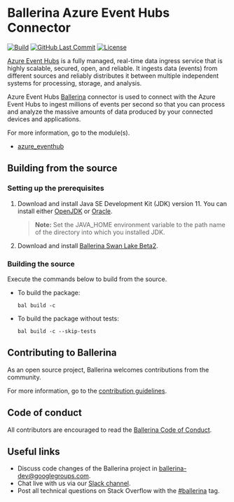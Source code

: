 Ballerina Azure Event Hubs Connector
===================

[![Build](https://github.com/ballerina-platform/module-ballerinax-azure.eventhub/workflows/CI/badge.svg)](https://github.com/ballerina-platform/module-ballerinax-azure.eventhub/actions?query=workflow%3ACI)
[![GitHub Last Commit](https://img.shields.io/github/last-commit/ballerina-platform/module-ballerinax-azure.eventhub.svg)](https://github.com/ballerina-platform/module-ballerinax-azure.eventhub/commits/master)
[![License](https://img.shields.io/badge/License-Apache%202.0-blue.svg)](https://opensource.org/licenses/Apache-2.0)

[Azure Event Hubs](https://docs.microsoft.com/en-us/azure/event-hubs/event-hubs-about) is a fully managed, real-time data ingress service that is highly scalable, secured, open, and reliable. It ingests data (events) from different sources and reliably distributes it between multiple independent systems for processing, storage, and analysis.

Azure Event Hubs [Ballerina](https://ballerina.io/) connector is used to connect with the Azure Event Hubs to ingest millions of events per second so that you can process and analyze the massive amounts of data produced by your connected devices and applications.

For more information, go to the module(s).
- [azure_eventhub](eventhub/Module.md)

## Building from the source

### Setting up the prerequisites

1. Download and install Java SE Development Kit (JDK) version 11. You can install either [OpenJDK](https://adoptopenjdk.net/) or [Oracle](https://www.oracle.com/java/technologies/javase-jdk11-downloads.html).

    > **Note:** Set the JAVA_HOME environment variable to the path name of the directory into which you installed JDK.

2. Download and install [Ballerina Swan Lake Beta2](https://ballerina.io/). 

### Building the source

Execute the commands below to build from the source.

- To build the package:
    ```shell
    bal build -c
    ```
- To build the package without tests: 
    ```shell
    bal build -c --skip-tests
    ```

## Contributing to Ballerina

As an open source project, Ballerina welcomes contributions from the community. 

For more information, go to the [contribution guidelines](https://github.com/ballerina-platform/ballerina-lang/blob/master/eventhub/CONTRIBUTING.md).

## Code of conduct

All contributors are encouraged to read the [Ballerina Code of Conduct](https://ballerina.io/code-of-conduct).

## Useful links

* Discuss code changes of the Ballerina project in [ballerina-dev@googlegroups.com](mailto:ballerina-dev@googlegroups.com).
* Chat live with us via our [Slack channel](https://ballerina.io/community/slack/).
* Post all technical questions on Stack Overflow with the [#ballerina](https://stackoverflow.com/questions/tagged/ballerina) tag.
